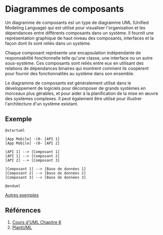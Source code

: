 # Diagrammes de composants

Un diagramme de composants est un type de diagramme UML (Unified Modeling Language) qui est utilisé pour visualiser
l'organisation et les dépendances entre différents composants dans un système. Il fournit une représentation graphique
de haut niveau des composants, interfaces et la façon dont ils sont reliés dans un système.

Chaque composant représente une encapsulation indépendante de responsabilité fonctionnelle telle qu'une classe, une
interface ou un autre sous-système. Ces composants sont reliés entre eux en utilisant des relations de dépendances
binaires qui montrent comment ils coopèrent pour fournir des fonctionnalités au système dans son ensemble.

Le diagramme de composants est généralement utilisé dans le développement de logiciels pour décomposer de grands
systèmes en morceaux plus gérables, et pour aider à la planification de la mise en œuvre des systèmes complexes. Il peut
également être utilisé pour illustrer l'architecture d'un système existant.

## Exemple

```plantuml
@startuml

[App Mobile] -(0- [API 1]
[App Mobile] -(0- [API 2]

[API 1] --> [Composant 1]
[API 1] --> [Composant 2]
[API 2] --> [Composant 3]

[Composant 1] --> [Base de données 1]
[Composant 2] --> [Base de données 2]
[Composant 3] --> [Base de données 3]

@enduml
```

[Autres exemples](https://creately.com/blog/software-teams/component-diagram-tutorial/)

## Références

1. [Cours d'UML Chapitre 8](https://laurent-audibert.developpez.com/Cours-UML/?page=diagrammes-composants-deploiement)
2. [PlantUML](https://plantuml.com/en/component-diagram)